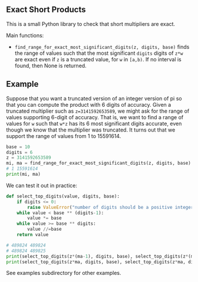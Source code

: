 ## Exact Short Products


This is a small Python library to check that short multipliers
are exact.

Main functions:

* `find_range_for_exact_most_significant_digits(z, digits, base)` finds the range of values such that the most significant `digits` digits of `z*w` are exact even if `z` is a truncated value, for `w` in `[a,b)`. If no interval is found, then None is returned.


## Example

Suppose that you want a truncated version of an integer version of pi so that you can compute the product with 6 digits of accuracy. Given a truncated multiplier such as `z=3141592653589`, we might ask for the range of values supporting  6-digit of accuracy. That is, we want to find a range of values for `w` such that `w*z` has its 6 most significant digits accurate, even though we know that the multiplier was truncated. It turns out that we support the range of values from 1 to 15591614.


```Python
base = 10
digits = 6
z = 3141592653589
mi, ma = find_range_for_exact_most_significant_digits(z, digits, base)
# 1 15591614
print(mi, ma)
```

We can test it out in practice:

```Python
def select_top_digits(value, digits, base):
    if digits <= 0:
        raise ValueError("number of digits should be a positive integer")
    while value < base ** (digits-1):
        value *= base
    while value >= base ** digits:
        value //=base
    return value

# 489824 489824
# 489824 489825
print(select_top_digits(z*(ma-1), digits, base), select_top_digits(z*(ma-1), digits, base))
print(select_top_digits(z*ma, digits, base), select_top_digits(z*ma, digits, base))
```

See examples subdirectory for other examples.
